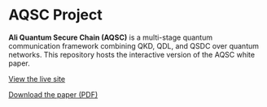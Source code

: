 # AQSC Project

**Ali Quantum Secure Chain (AQSC)** is a multi-stage quantum communication framework combining QKD, QDL, and QSDC over quantum networks. This repository hosts the interactive version of the AQSC white paper.

 [View the live site](https://a360n.github.io/aqsc-project)

 
 [Download the paper (PDF)](AQSC_Brief_Paper_Ali_Nasser_2025.pdf)
